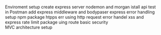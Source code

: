 Enviroment setup
create express server
nodemon and morgan istall
api test in Postman
add express middleware and bodypaser 
express error handling setup
 npm package htpps err using http request error handel
 xss and express rate limit package  uing route basic security  
 MVC architecture setup